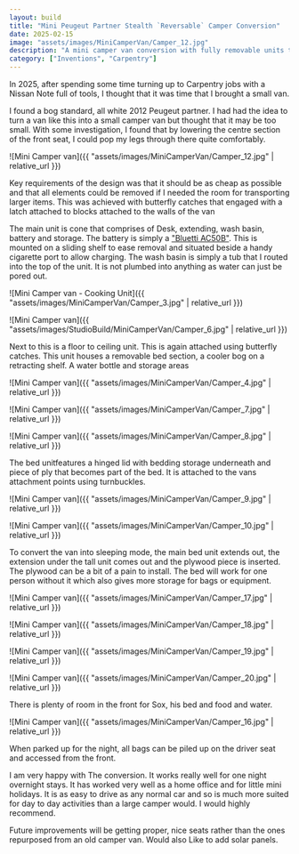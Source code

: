 ```yaml
---
layout: build
title: "Mini Peugeut Partner Stealth `Reversable` Camper Conversion"
date: 2025-02-15
image: "assets/images/MiniCamperVan/Camper_12.jpg" 
description: "A mini camper van conversion with fully removable units to revert back to a normal van!"
category: ["Inventions", "Carpentry"]
---
```


In 2025, after spending some time turning up to Carpentry jobs with a Nissan Note full of tools, I thought that it was time that I brought a small van.

I found a bog standard, all white 2012 Peugeut partner. I had had the idea to turn a van like this into a small camper van but thought that it may be too small. With some investigation, I found that by lowering the centre section of the front seat, I could pop my legs through there quite comfortably.

![Mini Camper van]({{ "assets/images/MiniCamperVan/Camper_12.jpg" | relative_url }})

Key requirements of the design was that it should be as cheap as possible and that all elements could be removed if I needed the room for transporting larger items. This was achieved with butterfly catches that engaged with a latch attached to blocks attached to the walls of the van

The main unit is cone that comprises of Desk, extending, wash basin, battery and storage. The battery is simply a ["Bluetti AC50B"](https://www.bluettipower.com/products/ac50b). This is mounted on a sliding shelf to ease removal and situated beside a handy cigarette port to allow charging. The wash basin is simply a tub that I routed into the top of the unit. It is not plumbed into anything as water can just be pored out.

![Mini Camper van - Cooking Unit]({{ "assets/images/MiniCamperVan/Camper_3.jpg" | relative_url }})

![Mini Camper van]({{ "assets/images/StudioBuild/MiniCamperVan/Camper_6.jpg" | relative_url }})

Next to this is a floor to ceiling unit. This is again attached using butterfly catches. This unit houses a removable bed section, a cooler bog on a retracting shelf. A water bottle and storage areas

![Mini Camper van]({{ "assets/images/MiniCamperVan/Camper_4.jpg" | relative_url }})

![Mini Camper van]({{ "assets/images/MiniCamperVan/Camper_7.jpg" | relative_url }})

![Mini Camper van]({{ "assets/images/MiniCamperVan/Camper_8.jpg" | relative_url }})

The bed unitfeatures a hinged lid with bedding storage underneath and piece of ply that becomes part of the bed. It is attached to the vans attachment points using turnbuckles.

![Mini Camper van]({{ "assets/images/MiniCamperVan/Camper_9.jpg" | relative_url }})

![Mini Camper van]({{ "assets/images/MiniCamperVan/Camper_10.jpg" | relative_url }})

To convert the van into sleeping mode, the main bed unit extends out, the extension under the tall unit comes out and the plywood piece is inserted. The plywood can be a bit of a pain to install. The bed will work for one person without it which also gives more storage for bags or equipment.

![Mini Camper van]({{ "assets/images/MiniCamperVan/Camper_17.jpg" | relative_url }})

![Mini Camper van]({{ "assets/images/MiniCamperVan/Camper_18.jpg" | relative_url }})

![Mini Camper van]({{ "assets/images/MiniCamperVan/Camper_19.jpg" | relative_url }})

![Mini Camper van]({{ "assets/images/MiniCamperVan/Camper_20.jpg" | relative_url }})

There is plenty of room in the front for Sox, his bed and food and water.

![Mini Camper van]({{ "assets/images/MiniCamperVan/Camper_16.jpg" | relative_url }})

When parked up for the night, all bags can be piled up on the driver seat and accessed from the front.

I am very happy with The conversion. It works really well for one night overnight stays. It has worked very well as a home office and for little mini holidays. It is as easy to drive as any normal car and so is much more suited for day to day activities than a large camper would. I would highly recommend. 

Future improvements will be getting proper, nice seats rather than the ones repurposed from an old camper van. Would also Like to add solar panels.


